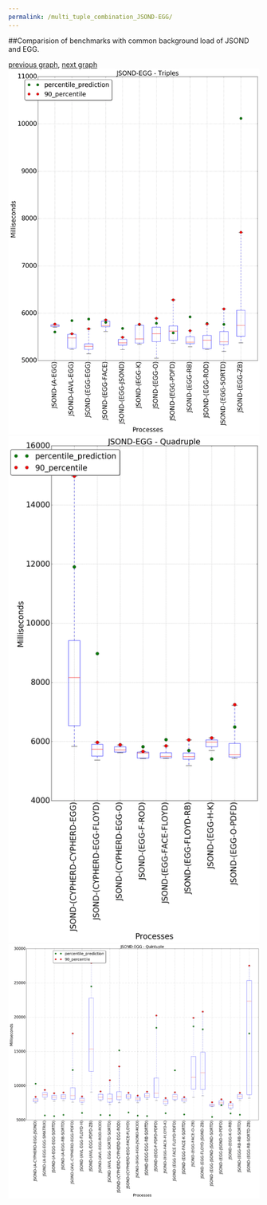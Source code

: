 ```yaml
---
permalink: /multi_tuple_combination_JSOND-EGG/
---
```


##Comparision of benchmarks with common background load of JSOND and EGG.

[previous graph](../multi_tuple_combination_JSOND-CYPHERD/), [next graph](../multi_tuple_combination_JSOND-FACE/)
![graph figure](./images/triple/JSOND/JSOND-EGG_box.png)![graph figure](./images/quadruple/JSOND/JSOND-EGG_box.png)![graph figure](./images/quintuple/JSOND/JSOND-EGG_box.png)